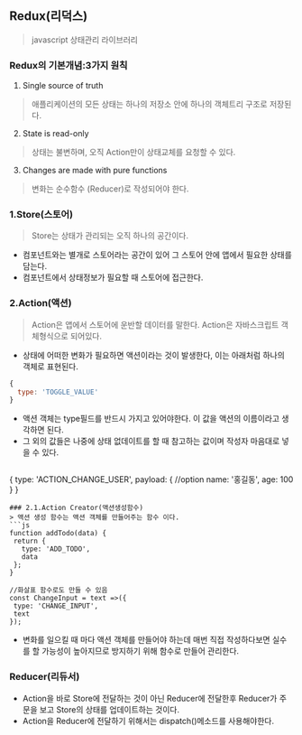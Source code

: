 ## Redux(리덕스)
> javascript 상태관리 라이브러리

### Redux의 기본개념:3가지 원칙
1. Single source of truth
> 애플리케이션의 모든 상태는 하나의 저장소 안에 하나의 객체트리 구조로 저장된다.
2. State is read-only
> 상태는 불변하며, 오직 Action만이 상태교체를 요청할 수 있다.
3. Changes are made with pure functions
> 변화는 순수함수 (Reducer)로 작성되어야 한다.

### 1.Store(스토어) 
> Store는 상태가 관리되는 오직 하나의 공간이다.
  - 컴포넌트와는 별개로 스토어라는 공간이 있어 그 스토어 안에 앱에서 필요한 상태를 담는다.
  - 컴포넌트에서 상태정보가 필요할 때 스토어에 접근한다.
### 2.Action(액션) 
> Action은 앱에서 스토어에 운반할 데이터를 말한다. Action은 자바스크립트 객체형식으로 되어있다.
+ 상태에 어떠한 변화가 필요하면 액션이라는 것이 발생한다, 이는 아래처럼 하나의 객체로 표현된다.
```js
{
  type: 'TOGGLE_VALUE'
}
```
+ 액션 객체는 type필드를 반드시 가지고 있어야한다. 이 값을 액션의 이름이라고 생각하면 된다. 
+ 그 외의 값들은 나중에 상태 없데이트를 할 때 참고하는 값이며 작성자 마음대로 넣을 수 있다.
  ```js
 {
   type: 'ACTION_CHANGE_USER',
   payload: { //option
     name: '홍길동',
     age: 100
   }
 } 
 ```
### 2.1.Action Creator(액션생성함수)
> 액션 생성 함수는 액션 객체를 만들어주는 함수 이다.
```js
function addTodo(data) {
  return {
    type: 'ADD_TODO',
    data
  };
}

//화살표 함수로도 만들 수 있음
const ChangeInput = text =>({
  type: 'CHANGE_INPUT',
  text
});
```
+ 변화를 일으킬 때 마다 액션 객체를 만들어야 하는데 매번 직접 작성하다보면 실수를 할 가능성이 높아지므로 방지하기 위해 함수로 만들어 관리한다.

### Reducer(리듀서) 
  - Action을 바로 Store에 전달하는 것이 아닌 Reducer에 전달한후 Reducer가 주문을 보고 Store의 상태를 업데이트하는 것이다.
  - Action을 Reducer에 전달하기 위해서는 dispatch()메소드를 사용해야한다.

